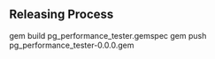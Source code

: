 ## Releasing Process

   gem build pg_performance_tester.gemspec
   gem push pg_performance_tester-0.0.0.gem